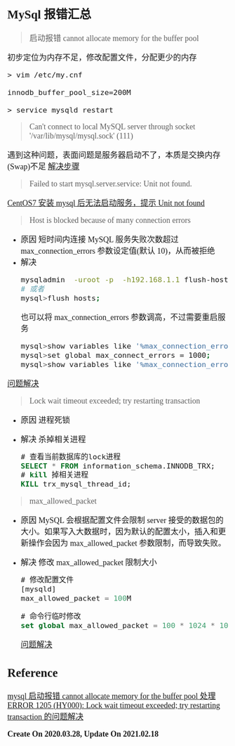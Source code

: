 <font size=4 face='楷体'>

## MySql 报错汇总

> 启动报错 cannot allocate memory for the buffer pool

初步定位为内存不足，修改配置文件，分配更少的内存

```shell
> vim /etc/my.cnf

innodb_buffer_pool_size=200M

> service mysqld restart
```

> Can't connect to local MySQL server through socket '/var/lib/mysql/mysql.sock' (111)

遇到这种问题，表面问题是服务器启动不了，本质是交换内存(Swap)不足
[解决步骤](https://blog.csdn.net/CCCrunner/article/details/97515760)

> Failed to start mysql.server.service: Unit not found.

[CentOS7 安装 mysql 后无法启动服务，提示 Unit not found](https://www.cnblogs.com/yuanchaoyong/p/9749060.html)

> Host is blocked because of many connection errors

-   原因
    短时间内连接 MySQL 服务失败次数超过 max_connection_errors 参数设定值(默认 10)，从而被拒绝
-   解决
    ```bash
    mysqladmin  -uroot -p  -h192.168.1.1 flush-hosts
    # 或者
    mysql>flush hosts;
    ```
    也可以将 max_connection_errors 参数调高，不过需要重启服务
    ```bash
    mysql>show variables like '%max_connection_errors%';
    mysql>set global max_connect_errors = 1000;
    mysql>show variables like '%max_connection_errors%';
    ```

[问题解决](https://www.cnblogs.com/i6010/articles/10882646.html)

> Lock wait timeout exceeded; try restarting transaction

-   原因
    进程死锁
-   解决
    杀掉相关进程

    ```sql
    # 查看当前数据库的lock进程
    SELECT * FROM information_schema.INNODB_TRX;
    # kill 掉相关进程
    KILL trx_mysql_thread_id;
    ```

> max_allowed_packet

-   原因
    MySQL 会根据配置文件会限制 server 接受的数据包的大小。如果写入大数据时，因为默认的配置太小，插入和更新操作会因为 max_allowed_packet 参数限制，而导致失败。
-   解决
    修改 max_allowed_packet 限制大小

    ```sql
    # 修改配置文件
    [mysqld]
    max_allowed_packet = 100M

    # 命令行临时修改
    set global max_allowed_packet = 100 * 1024 * 1024;
    ```

    [问题解决](https://blog.csdn.net/sunny05296/article/details/80446944)

## Reference

[mysql 启动报错 cannot allocate memory for the buffer pool 处理](https://blog.csdn.net/afa007/article/details/50571795)
[ERROR 1205 (HY000): Lock wait timeout exceeded; try restarting transaction 的问题解决](https://blog.csdn.net/weixin_42614447/article/details/88823717)

**Create On 2020.03.28, Update On 2021.02.18**
